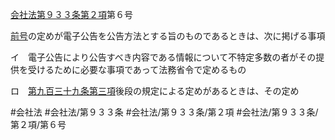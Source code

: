 [会社法第９３３条第２項](会社法＿＿＿＿第９３３条第２項)第６号

[前号](会社法＿＿＿＿第９３３条第２項第５号)の定めが電子公告を公告方法とする旨のものであるときは、次に掲げる事項

イ　電子公告により公告すべき内容である情報について不特定多数の者がその提供を受けるために必要な事項であって法務省令で定めるもの

ロ　[第九百三十九条第三項](会社法＿＿＿＿第９３９条第３項)後段の規定による定めがあるときは、その定め


#会社法
#会社法/第９３３条
#会社法/第９３３条/第２項
#会社法/第９３３条/第２項/第６号
